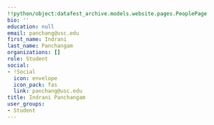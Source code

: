 ```yaml
---
!!python/object:datafest_archive.models.website.pages.PeoplePage
bio: ''
education: null
email: panchang@usc.edu
first_name: Indrani
last_name: Panchangam
organizations: []
role: Student
social:
- !Social
  icon: envelope
  icon_pack: fas
  link: panchang@usc.edu
title: Indrani Panchangam
user_groups:
- Student
---
```


    